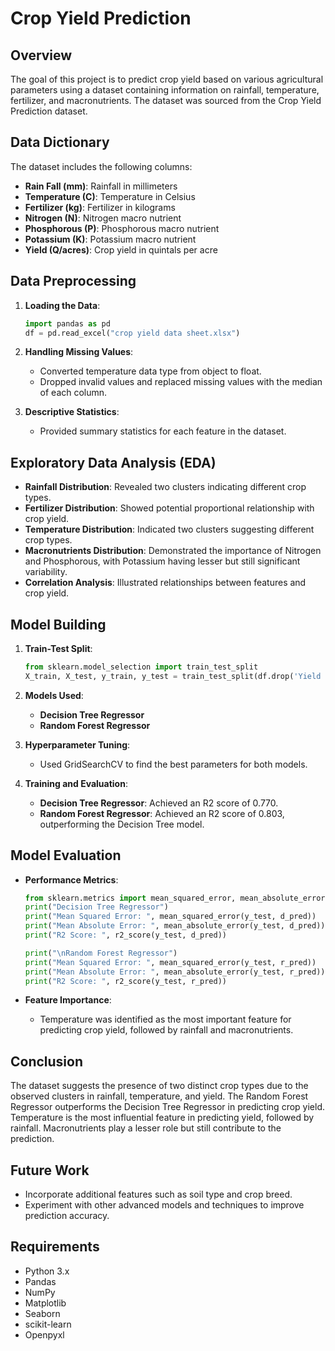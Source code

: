 # Crop Yield Prediction

## Overview
The goal of this project is to predict crop yield based on various agricultural parameters using a dataset containing information on rainfall, temperature, fertilizer, and macronutrients. The dataset was sourced from the Crop Yield Prediction dataset.

## Data Dictionary
The dataset includes the following columns:
- **Rain Fall (mm)**: Rainfall in millimeters
- **Temperature (C)**: Temperature in Celsius
- **Fertilizer (kg)**: Fertilizer in kilograms
- **Nitrogen (N)**: Nitrogen macro nutrient
- **Phosphorous (P)**: Phosphorous macro nutrient
- **Potassium (K)**: Potassium macro nutrient
- **Yield (Q/acres)**: Crop yield in quintals per acre

## Data Preprocessing
1. **Loading the Data**:
    ```python
    import pandas as pd
    df = pd.read_excel("crop yield data sheet.xlsx")
    ```

2. **Handling Missing Values**:
    - Converted temperature data type from object to float.
    - Dropped invalid values and replaced missing values with the median of each column.

3. **Descriptive Statistics**:
    - Provided summary statistics for each feature in the dataset.

## Exploratory Data Analysis (EDA)
- **Rainfall Distribution**: Revealed two clusters indicating different crop types.
- **Fertilizer Distribution**: Showed potential proportional relationship with crop yield.
- **Temperature Distribution**: Indicated two clusters suggesting different crop types.
- **Macronutrients Distribution**: Demonstrated the importance of Nitrogen and Phosphorous, with Potassium having lesser but still significant variability.
- **Correlation Analysis**: Illustrated relationships between features and crop yield.

## Model Building
1. **Train-Test Split**:
    ```python
    from sklearn.model_selection import train_test_split
    X_train, X_test, y_train, y_test = train_test_split(df.drop('Yield (Q/acres)', axis=1), df['Yield (Q/acres)'], test_size=0.2, random_state=42)
    ```

2. **Models Used**:
    - **Decision Tree Regressor**
    - **Random Forest Regressor**

3. **Hyperparameter Tuning**:
    - Used GridSearchCV to find the best parameters for both models.

4. **Training and Evaluation**:
    - **Decision Tree Regressor**: Achieved an R2 score of 0.770.
    - **Random Forest Regressor**: Achieved an R2 score of 0.803, outperforming the Decision Tree model.

## Model Evaluation
- **Performance Metrics**:
    ```python
    from sklearn.metrics import mean_squared_error, mean_absolute_error, r2_score
    print("Decision Tree Regressor")
    print("Mean Squared Error: ", mean_squared_error(y_test, d_pred))
    print("Mean Absolute Error: ", mean_absolute_error(y_test, d_pred))
    print("R2 Score: ", r2_score(y_test, d_pred))

    print("\nRandom Forest Regressor")
    print("Mean Squared Error: ", mean_squared_error(y_test, r_pred))
    print("Mean Absolute Error: ", mean_absolute_error(y_test, r_pred))
    print("R2 Score: ", r2_score(y_test, r_pred))
    ```

- **Feature Importance**:
    - Temperature was identified as the most important feature for predicting crop yield, followed by rainfall and macronutrients.

## Conclusion
The dataset suggests the presence of two distinct crop types due to the observed clusters in rainfall, temperature, and yield. The Random Forest Regressor outperforms the Decision Tree Regressor in predicting crop yield. Temperature is the most influential feature in predicting yield, followed by rainfall. Macronutrients play a lesser role but still contribute to the prediction.

## Future Work
- Incorporate additional features such as soil type and crop breed.
- Experiment with other advanced models and techniques to improve prediction accuracy.

## Requirements
- Python 3.x
- Pandas
- NumPy
- Matplotlib
- Seaborn
- scikit-learn
- Openpyxl
